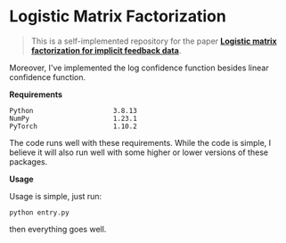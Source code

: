 # Logistic Matrix Factorization

> This is a self-implemented repository for the paper **[Logistic matrix factorization for implicit feedback data](http://web.stanford.edu/~rezab/nips2014workshop/submits/logmat.pdf)**.

Moreover, I've implemented the log confidence function besides linear confidence function.

**Requirements**

```
Python                    3.8.13
NumPy                     1.23.1
PyTorch                   1.10.2
```

The code runs well with these requirements. While the code is simple, I believe it will also run well with some higher or lower versions of these packages.

**Usage**

Usage is simple, just run:

```
python entry.py
```

then everything goes well.
